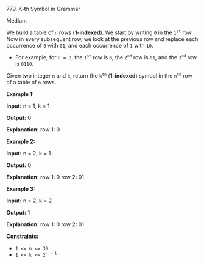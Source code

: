 779\. K-th Symbol in Grammar

Medium

We build a table of `n` rows (**1-indexed**). We start by writing `0` in the <code>1<sup>st</sup></code> row. Now in every subsequent row, we look at the previous row and replace each occurrence of `0` with `01`, and each occurrence of `1` with `10`.

*   For example, for `n = 3`, the <code>1<sup>st</sup></code> row is `0`, the <code>2<sup>nd</sup></code> row is `01`, and the <code>3<sup>rd</sup></code> row is `0110`.

Given two integer `n` and `k`, return the <code>k<sup>th</sup></code> (**1-indexed**) symbol in the <code>n<sup>th</sup></code> row of a table of `n` rows.

**Example 1:**

**Input:** n = 1, k = 1

**Output:** 0

**Explanation:** row 1: 0

**Example 2:**

**Input:** n = 2, k = 1

**Output:** 0

**Explanation:** row 1: 0 row 2: 01

**Example 3:**

**Input:** n = 2, k = 2

**Output:** 1

**Explanation:** row 1: 0 row 2: 01

**Constraints:**

*   `1 <= n <= 30`
*   <code>1 <= k <= 2<sup>n - 1</sup></code>